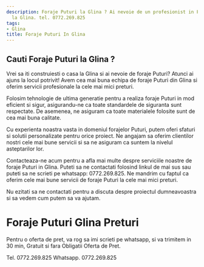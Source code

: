 ```yaml
---
description: Foraje Puturi la Glina ? Ai nevoie de un profesionist in Foraje Puturi
  la Glina. tel. 0772.269.825
tags:
- Glina
title: Foraje Puturi In Glina
---
```



## Cauti Foraje Puturi la Glina ?

Vrei sa iti construiesti o casa la Glina si ai nevoie de foraje Puturi? Atunci ai ajuns la locul potrivit! Avem cea mai buna echipa de foraje Puturi din Glina si oferim servicii profesionale la cele mai mici preturi. 

Folosim tehnologie de ultima generatie pentru a realiza foraje Puturi in mod eficient si sigur, asigurandu-ne ca toate standardele de siguranta sunt respectate. De asemenea, ne asiguram ca toate materialele folosite sunt de cea mai buna calitate. 

Cu experienta noastra vasta in domeniul forajelor Puturi, putem oferi sfaturi si solutii personalizate pentru orice proiect. Ne angajam sa oferim clientilor nostri cele mai bune servicii si sa ne asiguram ca suntem la nivelul asteptarilor lor. 

Contacteaza-ne acum pentru a afla mai multe despre serviciile noastre de foraje Puturi in Glina. Puteti sa ne contactati folosind linkul de mai sus sau puteti sa ne scrieti pe whatsapp: 0772.269.825. Ne mandrim cu faptul ca oferim cele mai bune servicii de foraje Puturi la cele mai mici preturi. 

Nu ezitati sa ne contactati pentru a discuta despre proiectul dumneavoastra si sa vedem cum putem sa va ajutam.

# Foraje Puturi Glina Preturi
Pentru o oferta de pret, va rog sa imi scrieti pe whatsapp, si va trimitem in 30 min, Gratuit si fara Obligatii Oferta de Pret.

Tel. 0772.269.825
Whatsapp. 0772.269.825